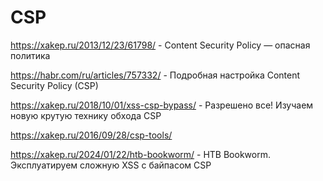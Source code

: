 # CSP

https://xakep.ru/2013/12/23/61798/ - Content Security Policy — опасная политика

https://habr.com/ru/articles/757332/ - Подробная настройка Content Security Policy (CSP)

https://xakep.ru/2018/10/01/xss-csp-bypass/ - Разрешено все! Изучаем новую крутую технику обхода CSP



https://xakep.ru/2016/09/28/csp-tools/

https://xakep.ru/2024/01/22/htb-bookworm/ - HTB Bookworm. Эксплуатируем сложную XSS с байпасом CSP




